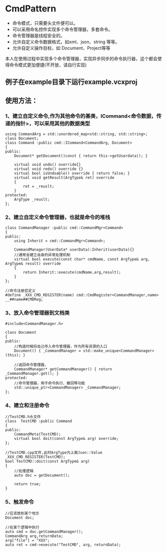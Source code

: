 # CmdPattern

* 命令模式，只需要头文件便可以。
* 可以采用命名控件实现多个命令管理器，多套命令。
* 命令管理器是线程安全的。
* 允许自定义命令数据格式，如xml、json、string 等等。
* 允许自定义操作目标，如 Document、Project等等

本人在使用过程中实现多个命令管理器，实现异步同步的命令执行器，这个都会使得命令模式更加便捷(不开放，请自行实现)

## 例子在example目录下运行example.vcxproj

## 使用方法：

### 1、建立自定义命令,作为其他命令的基类，ICommand<命令数据，传递的指针>，可以采用其他的数据类型
```
using CommandArg = std::unordered_map<std::string, std::string>;
class Document;
class Command :public cmd::ICommand<CommandArg, Document>
{
public:
	Document* getDocument()const { return this->getUserdata(); }

	virtual void undo() override{}
	virtual void redo() override {}
	virtual bool isUndoable() override { return false; }
	virtual void getResult(ArgType& ret) override
	{
		ret = _reuslt;
	}
protected:
	ArgType _reuslt;
};
```

### 2、建立自定义命令管理器，也就是命令的堆栈
```
class CommandManager :public cmd::CommandMgr<Command>
{
public:
	using Inherit = cmd::CommandMgr<Command>;

	CommandManager(UserData* userData):Inherit(userData){}
	//通常会建立自身的异常处理机制
	virtual bool execute(const char* cmdName, const ArgType& arg, ArgType& result) override
	{
		return Inherit::execute(cmdName,arg,result);
	}
};

//命令注册宏定义
#define _XXX_CMD_REGISTER(name) cmd::CmdRegister<CommandManager,name> __##name##CMDReg;
```


### 3、放入命令管理器到文档类
```
#include<CommandManager.h>

class Document
{
public:
	//构造时候将自己传入命令管理器，作为所有资源的入口
	Document() { _CommandManager = std::make_unique<CommandManager>(this); }

	//返回命令管理器，
	CommandManager* getCommandManager() { return _CommandManager.get(); }
protected:
	//命令管理器，用于命令执行、撤回等功能
	std::unique_ptr<CommandManager> _CommandManager;
};

```

### 4、建立和注册命令

```
//TestCMD.h头文件
class  TestCMD :public Command
{
public:
	CommandMeta(TestCMD);
	virtual bool doit(const ArgType& arg) override;
};

//TestCMD.cpp文件,此时ArgType为上面Json::Value
_XXX_CMD_REGISTER(TestCMD);
bool TestCMD::doit(const ArgType& arg)
{
	//处理逻辑
	auto doc = getDocument();

	return true;
}

```

### 5、触发命令
```
//应该放到某个地方
Document doc;

//在某个逻辑中执行
auto cmd = doc.getCommandManager();
CommandArg arg,returnData;
arg["file"] = "XXX";
auto ret = cmd->execute("TestCMD", arg, returnData);

```
